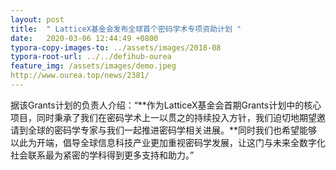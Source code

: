 ```yaml
---
layout: post
title:  " LatticeX基金会发布全球首个密码学术专项资助计划 "
date:   2020-03-06 12:44:49 +0800
typora-copy-images-to: ../assets/images/2018-08
typora-root-url: ../../defihub-ourea
feature_img: /assets/images/demo.jpeg
http://www.ourea.top/news/2381/
---
```




据该Grants计划的负责人介绍：“**作为LatticeX基金会首期Grants计划中的核心项目，同时秉承了我们在密码学术上一以贯之的持续投入方针，我们迫切地期望邀请到全球的密码学专家与我们一起推进密码学相关进展。**同时我们也希望能够以此为开端，倡导全球信息科技产业更加重视密码学发展，让这门与未来全数字化社会联系最为紧密的学科得到更多支持和助力。”
